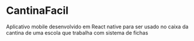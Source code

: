 # CantinaFacil
Aplicativo mobile desenvolvido em React native para ser usado no caixa da cantina de uma escola que trabalha com sistema de fichas
